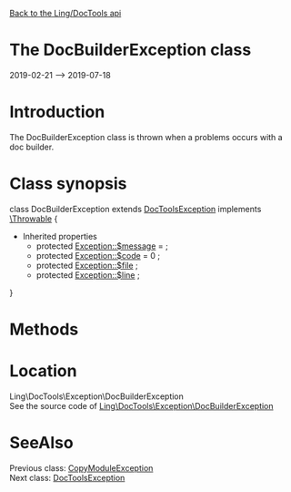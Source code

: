 [Back to the Ling/DocTools api](https://github.com/lingtalfi/DocTools/blob/master/doc/api/Ling/DocTools.md)



The DocBuilderException class
================
2019-02-21 --> 2019-07-18






Introduction
============

The DocBuilderException class is thrown when a problems occurs with a doc builder.



Class synopsis
==============


class <span class="pl-k">DocBuilderException</span> extends [DocToolsException](https://github.com/lingtalfi/DocTools/blob/master/doc/api/Ling/DocTools/Exception/DocToolsException.md) implements [\Throwable](http://php.net/manual/en/class.throwable.php) {

- Inherited properties
    - protected  [Exception::$message](#property-message) =  ;
    - protected  [Exception::$code](#property-code) = 0 ;
    - protected  [Exception::$file](#property-file) ;
    - protected  [Exception::$line](#property-line) ;

}






Methods
==============






Location
=============
Ling\DocTools\Exception\DocBuilderException<br>
See the source code of [Ling\DocTools\Exception\DocBuilderException](https://github.com/lingtalfi/DocTools/blob/master/Exception/DocBuilderException.php)



SeeAlso
==============
Previous class: [CopyModuleException](https://github.com/lingtalfi/DocTools/blob/master/doc/api/Ling/DocTools/Exception/CopyModuleException.md)<br>Next class: [DocToolsException](https://github.com/lingtalfi/DocTools/blob/master/doc/api/Ling/DocTools/Exception/DocToolsException.md)<br>
